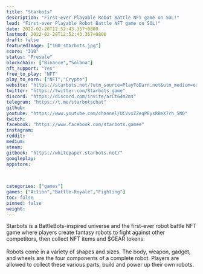 ```yaml
---
title: "Starbots"
description: "First-ever Playable Robot Battle NFT game on SOL!"
lead: "First-ever Playable Robot Battle NFT game on SOL!"
date: 2022-02-28T12:52:43.357+0800
lastmod: 2022-02-28T12:52:43.357+0800
draft: false
featuredImage: ["100_starbots.jpg"]
score: "310"
status: "Presale"
blockchain: ["Binance","Solana"]
nft_support: "Yes"
free_to_play: "NFT"
play_to_earn: ["NFT","Crypto"]
website: "https://starbots.net/?utm_source=PlayToEarn.net&utm_medium=organic&utm_campaign=gamepage"
twitter: "https://twitter.com/Starbots_game"
discord: "https://discord.com/invite/arCt64m2ms"
telegram: "https://t.me/starbotschat"
github: 
youtube: "https://www.youtube.com/channel/UCVvxZZeqPEysRBeX7rh_5NQ"
twitch: 
facebook: "https://www.facebook.com/starbots.gamee"
instagram: 
reddit: 
medium: 
steam: 
gitbook: "https://whitepaper.starbots.net/"
googleplay: 
appstore: 

  
    
categories: ["games"]
games: ["Action","Battle-Royale","Fighting"]
toc: false
pinned: false
weight: 
---
```

Starbots is a BattleBots-inspired universe and the first-ever robot battle NFT game where players create fantasy robots to fight against other competitors, then collect NFT items and $GEAR tokens.<br> <br> Robots come in a variety of shapes and sizes. The body, weapon, gadget, and wheels are the four components of a complete robot. Players are allowed to collect these various parts, build and power up their own robots.